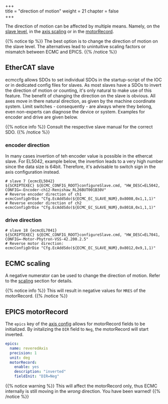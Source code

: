 +++  
title = "direction of motion"
weight = 21
chapter = false  
+++

The direction of motion can be affected by multiple means.
Namely, on the [slave level](#ethercat-slave), in the [axis scaling](#ecmc-scaling) or in the [motorRecord](#epics-motorrecord).

{{% notice tip %}}
The best option is to change the direction of motion on the slave level. The alternatives lead to unintuitive scaling factors or mismatch between ECMC and EPICS.
{{% /notice %}}

## EtherCAT slave

ecmccfg allows SDOs to set individual SDOs in the startup-script of the IOC or in dedicated config files for slaves.
As most slaves have a SDOs to invert the direction of motion or counting, it's only natural to make use of this feature.
The benefit of changing the direction on the slave is obvious.
All axes move in there natural direction, as given by the machine coordinate system.
Limit switches - consequently - are always where they belong, even non-experts can diagnose the device or system.
Examples for encoder and drive are given below.

{{% notice info %}}
Consult the respective slave manual for the correct SDO.
{{% /notice %}}

### encoder direction

In many cases invertion of teh encoder value is possible in the ethercat slave. For EL5042, example below, the invertion leads to a very high number since the data size is 64bit. Therefore, it's advisable to switch sign in the axis configuration instead.
```shell
# slave 7 {ecmcEL5042}
${SCRIPTEXEC} ${ECMC_CONFIG_ROOT}configureSlave.cmd, "HW_DESC=EL5042, CONFIG=-Encoder-ch12-Renishaw_RL26BUT001B30V"
# Reverse encoder direction of ch1
ecmcConfigOrDie "Cfg.EcAddSdo(${ECMC_EC_SLAVE_NUM},0x8008,0x1,1,1)"
# Reverse encoder direction of ch2
ecmcConfigOrDie "Cfg.EcAddSdo(${ECMC_EC_SLAVE_NUM},0x8018,0x1,1,1)"
```

### drive direction
```shell
# slave 18 {ecmcEL7041}
${SCRIPTEXEC} ${ECMC_CONFIG_ROOT}configureSlave.cmd, "HW_DESC=EL7041, CONFIG=-Motor-Phytron-VSS-42.200.2.5"
# Reverse motor direction:
ecmcConfigOrDie "Cfg.EcAddSdo(${ECMC_EC_SLAVE_NUM},0x8012,0x9,1,1)"
```

## ECMC scaling

A negative numerator can be used to change the direction of motion.
Refer to the [scaling](../scaling) section for details.

{{% notice info %}}
This will result in negative values for `MRES` of the motorRecord.
{{% /notice %}}

## EPICS motorRecord

The `epics` key of the [axis config](../axisyaml) allows for motorRecord fields to be initialized.
By initalizing the `DIR` field to `Neg`, the motorRecord will start inverted.

```yaml
epics:
  name: reveredAxis
  precision: 1
  unit: deg
  motorRecord:
    enable: yes
    description: "inverted"
    fieldInit: "DIR=Neg"
```

{{% notice warning %}}
This will affect the motorRecord only, thus ECMC internally is still moving in the _wrong_ direction. You have been warned!
{{% /notice %}}